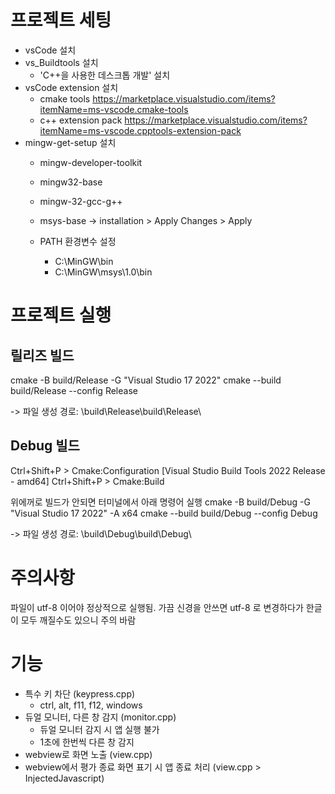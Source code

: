# 프로젝트 세팅

- vsCode 설치
- vs_Buildtools 설치
    - 'C++을 사용한 데스크톱 개발' 설치
- vsCode extension 설치
    - cmake tools
        https://marketplace.visualstudio.com/items?itemName=ms-vscode.cmake-tools
    - c++ extension pack
        https://marketplace.visualstudio.com/items?itemName=ms-vscode.cpptools-extension-pack
- mingw-get-setup 설치
    - mingw-developer-toolkit
    - mingw32-base
    - mingw-32-gcc-g++
    - msys-base
    -> installation > Apply Changes > Apply

    - PATH 환경변수 설정
        - C:\MinGW\bin
        - C:\MinGW\msys\1.0\bin

# 프로젝트 실행

##  릴리즈 빌드
cmake -B build/Release -G "Visual Studio 17 2022"
cmake --build build/Release --config Release

-> 파일 생성 경로: \build\Release\build\Release\

##  Debug 빌드
Ctrl+Shift+P > Cmake:Configuration [Visual Studio Build Tools 2022 Release - amd64]
Ctrl+Shift+P > Cmake:Build

위에꺼로 빌드가 안되면 터미널에서 아래 명령어 실행
cmake -B build/Debug -G "Visual Studio 17 2022" -A x64
cmake --build build/Debug --config Debug

-> 파일 생성 경로: \build\Debug\build\Debug\

# 주의사항
파일이 utf-8 이어야 정상적으로 실행됨.
가끔 신경을 안쓰면 utf-8 로 변경하다가 한글이 모두 깨질수도 있으니 주의 바람

# 기능
- 특수 키 차단 (keypress.cpp)
    - ctrl, alt, f11, f12, windows
- 듀얼 모니터, 다른 창 감지 (monitor.cpp)
    - 듀얼 모니터 감지 시 앱 실행 불가
    - 1초에 한번씩 다른 창 감지
- webview로 화면 노출 (view.cpp)
- webview에서 평가 종료 화면 표기 시 앱 종료 처리 (view.cpp > InjectedJavascript)